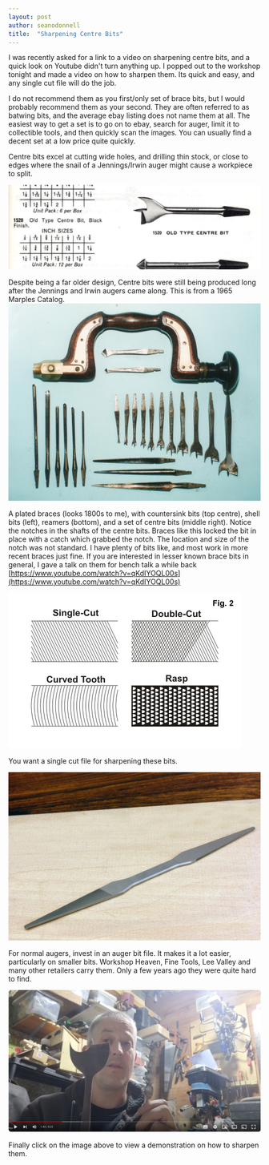 ```yaml
---
layout: post
author: seanodonnell
title:  "Sharpening Centre Bits"
---
```


I was recently asked for a link to a video on sharpening centre bits, and a quick look on Youtube didn't turn anything up. I popped out to the workshop tonight and made a video on how to sharpen them. Its quick and easy, and any single cut file will do the job.

I do not recommend them as you first/only set of brace bits, but I would probably recommend them as your second. They are often referred to as batwing bits, and the average ebay listing does not name them at all. The easiest way to get a set is to go on to ebay, search for auger, limit it to collectible tools, and then quickly scan the images. You can usually find a decent set at a low price quite quickly.  

Centre bits excel at cutting wide holes, and drilling thin stock, or close to edges where the snail of a Jennings/Irwin auger might cause a workpiece to split.

![Centre Bits](/assets/images/centrebit/centre1.png)

Despite being a far older design, Centre bits were still being produced long after the Jennings and Irwin augers came along. This is from a 1965 Marples Catalog.
![Centre Bits](/assets/images/centrebit/centre2.jpg)

A plated braces (looks 1800s to me), with countersink bits (top centre), shell bits (left), reamers (bottom), and a set of centre bits  (middle right).  Notice the notches in the shafts of the centre bits. Braces like this locked the bit in place with a catch which grabbed the notch. The location and size of the notch was not standard. I have plenty of bits like, and most work in more recent braces just fine. If you are interested in lesser known brace bits in general, I gave a talk on them for bench talk a while back [https://www.youtube.com/watch?v=qKdIYOQL00s](https://www.youtube.com/watch?v=qKdIYOQL00s)

![Centre Bits](/assets/images/centrebit/centre3.jpg)

You want a single cut file for sharpening these bits.

![Centre Bits](/assets/images/centrebit/centre4.jpg)

For normal augers, invest in an auger bit file. It makes it a lot easier, particularly on smaller bits.  Workshop Heaven, Fine Tools, Lee Valley and many other retailers carry them. Only a few years ago they were quite hard to find.


[![Sharpening Centre Bits](/assets/images/centrebit/centre5.png)](https://www.youtube.com/watch?v=c2koSO__QdE/)


Finally click on the image above to view a demonstration on how to sharpen them.



